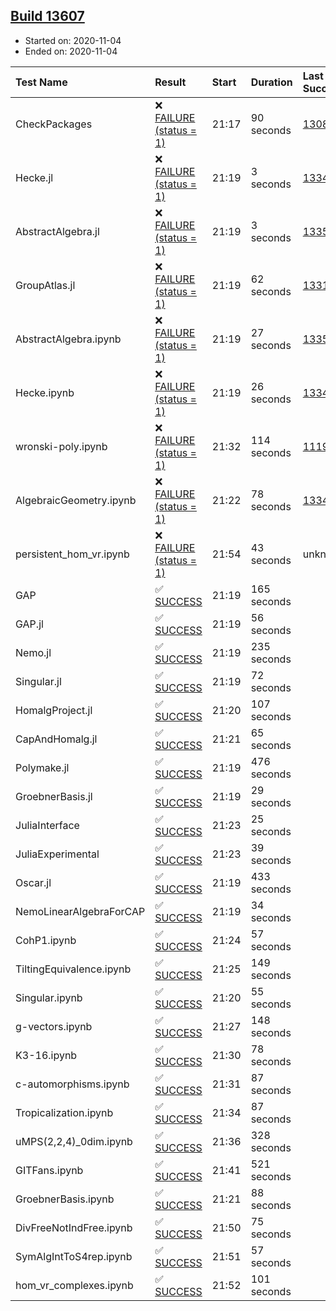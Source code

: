 ## [Build 13607](https://oscarci.mathematik.uni-kl.de/job/oscar/13607/)

* Started on: 2020-11-04
* Ended on: 2020-11-04

| Test Name    | Result | Start | Duration | Last Success | First Failure |
|:-------------|:-------|:------|:---------|:-------------|:--------------|
| CheckPackages | ❌ [FAILURE (status = 1)](https://oscarci.mathematik.uni-kl.de/job/oscar/13607/artifact/logs/build-13607/CheckPackages.log) | 21:17 | 90 seconds | [13085](https://oscarci.mathematik.uni-kl.de/job/oscar/13085/) | [13086](https://oscarci.mathematik.uni-kl.de/job/oscar/13086/) |
| Hecke.jl | ❌ [FAILURE (status = 1)](https://oscarci.mathematik.uni-kl.de/job/oscar/13607/artifact/logs/build-13607/Hecke.jl.log) | 21:19 | 3 seconds | [13341](https://oscarci.mathematik.uni-kl.de/job/oscar/13341/) | [13342](https://oscarci.mathematik.uni-kl.de/job/oscar/13342/) |
| AbstractAlgebra.jl | ❌ [FAILURE (status = 1)](https://oscarci.mathematik.uni-kl.de/job/oscar/13607/artifact/logs/build-13607/AbstractAlgebra.jl.log) | 21:19 | 3 seconds | [13355](https://oscarci.mathematik.uni-kl.de/job/oscar/13355/) | [13356](https://oscarci.mathematik.uni-kl.de/job/oscar/13356/) |
| GroupAtlas.jl | ❌ [FAILURE (status = 1)](https://oscarci.mathematik.uni-kl.de/job/oscar/13607/artifact/logs/build-13607/GroupAtlas.jl.log) | 21:19 | 62 seconds | [13311](https://oscarci.mathematik.uni-kl.de/job/oscar/13311/) | [13312](https://oscarci.mathematik.uni-kl.de/job/oscar/13312/) |
| AbstractAlgebra.ipynb | ❌ [FAILURE (status = 1)](https://oscarci.mathematik.uni-kl.de/job/oscar/13607/artifact/logs/build-13607/AbstractAlgebra.ipynb.log) | 21:19 | 27 seconds | [13355](https://oscarci.mathematik.uni-kl.de/job/oscar/13355/) | [13356](https://oscarci.mathematik.uni-kl.de/job/oscar/13356/) |
| Hecke.ipynb | ❌ [FAILURE (status = 1)](https://oscarci.mathematik.uni-kl.de/job/oscar/13607/artifact/logs/build-13607/Hecke.ipynb.log) | 21:19 | 26 seconds | [13341](https://oscarci.mathematik.uni-kl.de/job/oscar/13341/) | [13342](https://oscarci.mathematik.uni-kl.de/job/oscar/13342/) |
| wronski-poly.ipynb | ❌ [FAILURE (status = 1)](https://oscarci.mathematik.uni-kl.de/job/oscar/13607/artifact/logs/build-13607/wronski-poly.ipynb.log) | 21:32 | 114 seconds | [11192](https://oscarci.mathematik.uni-kl.de/job/oscar/11192/) | [11193](https://oscarci.mathematik.uni-kl.de/job/oscar/11193/) |
| AlgebraicGeometry.ipynb | ❌ [FAILURE (status = 1)](https://oscarci.mathematik.uni-kl.de/job/oscar/13607/artifact/logs/build-13607/AlgebraicGeometry.ipynb.log) | 21:22 | 78 seconds | [13341](https://oscarci.mathematik.uni-kl.de/job/oscar/13341/) | [13342](https://oscarci.mathematik.uni-kl.de/job/oscar/13342/) |
| persistent_hom_vr.ipynb | ❌ [FAILURE (status = 1)](https://oscarci.mathematik.uni-kl.de/job/oscar/13607/artifact/logs/build-13607/persistent_hom_vr.ipynb.log) | 21:54 | 43 seconds | unknown | unknown |
| GAP | ✅ [SUCCESS](https://oscarci.mathematik.uni-kl.de/job/oscar/13607/artifact/logs/build-13607/GAP.log) | 21:19 | 165 seconds |  |  |
| GAP.jl | ✅ [SUCCESS](https://oscarci.mathematik.uni-kl.de/job/oscar/13607/artifact/logs/build-13607/GAP.jl.log) | 21:19 | 56 seconds |  |  |
| Nemo.jl | ✅ [SUCCESS](https://oscarci.mathematik.uni-kl.de/job/oscar/13607/artifact/logs/build-13607/Nemo.jl.log) | 21:19 | 235 seconds |  |  |
| Singular.jl | ✅ [SUCCESS](https://oscarci.mathematik.uni-kl.de/job/oscar/13607/artifact/logs/build-13607/Singular.jl.log) | 21:19 | 72 seconds |  |  |
| HomalgProject.jl | ✅ [SUCCESS](https://oscarci.mathematik.uni-kl.de/job/oscar/13607/artifact/logs/build-13607/HomalgProject.jl.log) | 21:20 | 107 seconds |  |  |
| CapAndHomalg.jl | ✅ [SUCCESS](https://oscarci.mathematik.uni-kl.de/job/oscar/13607/artifact/logs/build-13607/CapAndHomalg.jl.log) | 21:21 | 65 seconds |  |  |
| Polymake.jl | ✅ [SUCCESS](https://oscarci.mathematik.uni-kl.de/job/oscar/13607/artifact/logs/build-13607/Polymake.jl.log) | 21:19 | 476 seconds |  |  |
| GroebnerBasis.jl | ✅ [SUCCESS](https://oscarci.mathematik.uni-kl.de/job/oscar/13607/artifact/logs/build-13607/GroebnerBasis.jl.log) | 21:19 | 29 seconds |  |  |
| JuliaInterface | ✅ [SUCCESS](https://oscarci.mathematik.uni-kl.de/job/oscar/13607/artifact/logs/build-13607/JuliaInterface.log) | 21:23 | 25 seconds |  |  |
| JuliaExperimental | ✅ [SUCCESS](https://oscarci.mathematik.uni-kl.de/job/oscar/13607/artifact/logs/build-13607/JuliaExperimental.log) | 21:23 | 39 seconds |  |  |
| Oscar.jl | ✅ [SUCCESS](https://oscarci.mathematik.uni-kl.de/job/oscar/13607/artifact/logs/build-13607/Oscar.jl.log) | 21:19 | 433 seconds |  |  |
| NemoLinearAlgebraForCAP | ✅ [SUCCESS](https://oscarci.mathematik.uni-kl.de/job/oscar/13607/artifact/logs/build-13607/NemoLinearAlgebraForCAP.log) | 21:19 | 34 seconds |  |  |
| CohP1.ipynb | ✅ [SUCCESS](https://oscarci.mathematik.uni-kl.de/job/oscar/13607/artifact/logs/build-13607/CohP1.ipynb.log) | 21:24 | 57 seconds |  |  |
| TiltingEquivalence.ipynb | ✅ [SUCCESS](https://oscarci.mathematik.uni-kl.de/job/oscar/13607/artifact/logs/build-13607/TiltingEquivalence.ipynb.log) | 21:25 | 149 seconds |  |  |
| Singular.ipynb | ✅ [SUCCESS](https://oscarci.mathematik.uni-kl.de/job/oscar/13607/artifact/logs/build-13607/Singular.ipynb.log) | 21:20 | 55 seconds |  |  |
| g-vectors.ipynb | ✅ [SUCCESS](https://oscarci.mathematik.uni-kl.de/job/oscar/13607/artifact/logs/build-13607/g-vectors.ipynb.log) | 21:27 | 148 seconds |  |  |
| K3-16.ipynb | ✅ [SUCCESS](https://oscarci.mathematik.uni-kl.de/job/oscar/13607/artifact/logs/build-13607/K3-16.ipynb.log) | 21:30 | 78 seconds |  |  |
| c-automorphisms.ipynb | ✅ [SUCCESS](https://oscarci.mathematik.uni-kl.de/job/oscar/13607/artifact/logs/build-13607/c-automorphisms.ipynb.log) | 21:31 | 87 seconds |  |  |
| Tropicalization.ipynb | ✅ [SUCCESS](https://oscarci.mathematik.uni-kl.de/job/oscar/13607/artifact/logs/build-13607/Tropicalization.ipynb.log) | 21:34 | 87 seconds |  |  |
| uMPS(2,2,4)_0dim.ipynb | ✅ [SUCCESS](https://oscarci.mathematik.uni-kl.de/job/oscar/13607/artifact/logs/build-13607/uMPS-2-2-4-_0dim.ipynb.log) | 21:36 | 328 seconds |  |  |
| GITFans.ipynb | ✅ [SUCCESS](https://oscarci.mathematik.uni-kl.de/job/oscar/13607/artifact/logs/build-13607/GITFans.ipynb.log) | 21:41 | 521 seconds |  |  |
| GroebnerBasis.ipynb | ✅ [SUCCESS](https://oscarci.mathematik.uni-kl.de/job/oscar/13607/artifact/logs/build-13607/GroebnerBasis.ipynb.log) | 21:21 | 88 seconds |  |  |
| DivFreeNotIndFree.ipynb | ✅ [SUCCESS](https://oscarci.mathematik.uni-kl.de/job/oscar/13607/artifact/logs/build-13607/DivFreeNotIndFree.ipynb.log) | 21:50 | 75 seconds |  |  |
| SymAlgIntToS4rep.ipynb | ✅ [SUCCESS](https://oscarci.mathematik.uni-kl.de/job/oscar/13607/artifact/logs/build-13607/SymAlgIntToS4rep.ipynb.log) | 21:51 | 57 seconds |  |  |
| hom_vr_complexes.ipynb | ✅ [SUCCESS](https://oscarci.mathematik.uni-kl.de/job/oscar/13607/artifact/logs/build-13607/hom_vr_complexes.ipynb.log) | 21:52 | 101 seconds |  |  |

